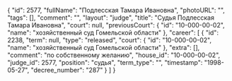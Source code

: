 {
    "id": 2577,
    "fullName": "Подлесская Тамара Ивановна",
    "photoURL": "",
    "tags": [],
    "comment": "",
    "layout": "judge",
    "title": "Судья Подлесская Тамара Ивановна",
    "court": null,
    "previousCourt": {
        "id": "10-000-00-02",
        "name": "хозяйственный суд Гомельской области"
    },
    "career": [
        {
            "id": 2238,
            "term": null,
            "type": "released",
            "court": {
                "id": "10-000-00-02",
                "name": "хозяйственный суд Гомельской области"
            },
            "extra": [],
            "comment": "по собственному желанию",
            "house_id": "10-000-00-02",
            "judge_id": 2577,
            "position": "судья",
            "term_type": "",
            "timestamp": "1998-05-27",
            "decree_number": "287"
        }
    ]
}